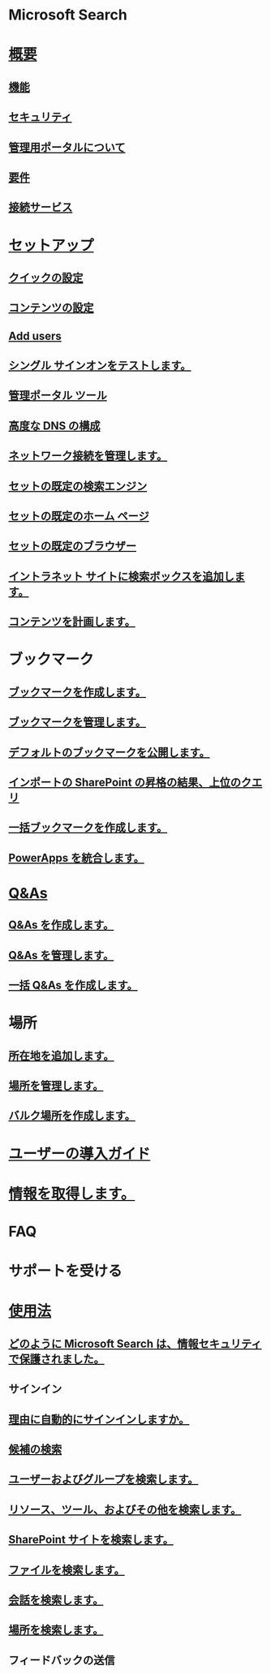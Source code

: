 # Microsoft Search
# [概要](why-microsoft-search.md)
## [機能](features.md)
## [セキュリティ](security.md)
## [管理用ポータルについて](about-the-admin-portal.md)
## [要件](requirements.md)
## [接続サービス](connected-services.md)
# [セットアップ](set-up-microsoft-search.md)
## [クイックの設定](quick-set-up.md)
## [コンテンツの設定](content-settings.md)
## [Add users](add-users.md)
## [シングル サインオンをテストします。](test-single-sign-on.md)
## [管理ポータル ツール](admin-portal-tools.md)
## [高度な DNS の構成](advanced-dns-configuration.md)
## [ネットワーク接続を管理します。](manage-network-connections.md)
## [セットの既定の検索エンジン](set-default-search-engine.md)
## [セットの既定のホーム ページ](set-default-homepage.md)
## [セットの既定のブラウザー](set-default-browser.md)
## [イントラネット サイトに検索ボックスを追加します。](add-a-search-box-to-your-intranet-site.md)
## [コンテンツを計画します。](plan-your-content.md)
# ブックマーク
## [ブックマークを作成します。](create-bookmarks.md)
## [ブックマークを管理します。](manage-bookmarks.md)
## [デフォルトのブックマークを公開します。](publish-default-bookmarks.md)
## [インポートの SharePoint の昇格の結果、上位のクエリ](import-sharepoint-promoted-results-and-top-queries.md)
## [一括ブックマークを作成します。](bulk-create-bookmarks.md)
## [PowerApps を統合します。](integrate-powerapps.md)
# [Q&As](create-and-manage-qas.md)
## [Q&As を作成します。](create-qas.md)
## [Q&As を管理します。](manage-qas.md)
## [一括 Q&As を作成します。](bulk-create-qas.md)
# 場所
## [所在地を追加します。](add-a-location.md)
## [場所を管理します。](manage-locations.md)
## [バルク場所を作成します。](bulk-create-locations.md)
# [ユーザーの導入ガイド](user-adoption-guide.md)
# [情報を取得します。](get-insights.md)
# FAQ
# サポートを受ける
# [使用法](use/about-microsoft-search.md)
## [どのように Microsoft Search は、情報セキュリティで保護されました。](use/how-microsoft-search-keeps-your-info-secure.md)
## サインイン
## [理由に自動的にサインインしますか。](use/why-am-i-automatically-signed-in.md)
## [候補の検索](use/suggested-searches.md)
## [ユーザーおよびグループを検索します。](use/find-people-and-groups.md)
## [リソース、ツール、およびその他を検索します。](use/find-resources-tools-and-more.md)
## [SharePoint サイトを検索します。](use/find-sharepoint-sites.md)
## [ファイルを検索します。](use/find-files.md)
## [会話を検索します。](use/find-conversations.md)
## [場所を検索します。](use/find-locations.md)
## フィードバックの送信